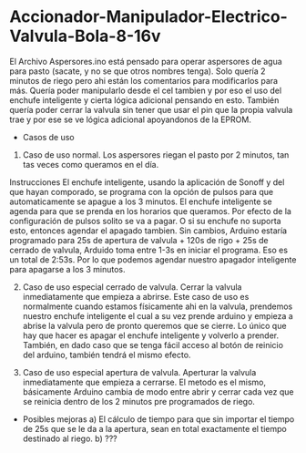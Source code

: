 # Accionador-Manipulador-Electrico-Valvula-Bola-8-16v

El Archivo Aspersores.ino está pensado para operar aspersores de agua para pasto (sacate, y no se que otros nombres tenga).
Solo quería 2 minutos de riego pero ahi están los comentarios para modificarlos para más.
Quería poder manipularlo desde el cel tambien y por eso el uso del enchufe inteligente y cierta lógica adicional pensando en esto.
También quería poder cerrar la valvula sin tener que usar el pin que la propia valvula trae y por ese se ve lógica adicional apoyandonos de la EPROM.

- Casos de uso

1. Caso de uso normal.
Los aspersores riegan el pasto por 2 minutos, tan tas veces como queramos en el día.

Instrucciones
El enchufe inteligente, usando la aplicación de Sonoff y del que hayan comporado, se programa con la opción de pulsos para que automaticamente se apague a los 3 minutos.
El enchufe inteligente se agenda para que se prenda en los horarios que queramos. Por efecto de la configuración de pulsos solito se va a pagar. O si su enchufe no suporta esto, entonces agendar el apagado tambien.
Sin cambios, Arduino estaría programado para 25s de apertura de valvula + 120s de rigo + 25s de cerrado de valvula, Arduido toma entre 1-3s en iniciar el programa. Eso es un total de 2:53s. Por lo que podemos agendar nuestro apagador inteligente para apagarse a los 3 minutos.

2. Caso de uso especial cerrado de valvula.
Cerrar la valvula inmediatamente que empieza a abrirse.
Este caso de uso es normalmente cuando estamos físicamente ahi en la valvula, prendemos nuestro enchufe inteligente el cual a su vez prende arduino y empieza a abrise la valvula pero de pronto queremos que se cierre.
Lo único que hay que hacer es apagar el enchufe inteligente y volverlo a prender.
También, en dado caso que se tenga fácil acceso al botón de reinicio del arduino, también tendrá el mismo efecto.

3. Caso de uso especial apertura de valvula.
Aperturar la valvula inmediatamente que empieza a cerrarse.
El metodo es el mismo, básicamente Arduino cambia de modo entre abrir y cerrar cada vez que se reinicia dentro de los 2 minutos pre programados de riego.



- Posibles mejoras
a) El cálculo de tiempo para que sin importar el tiempo de 25s que se le da a la apertura, sean en total exactamente el tiempo destinado al riego.
b) ???
